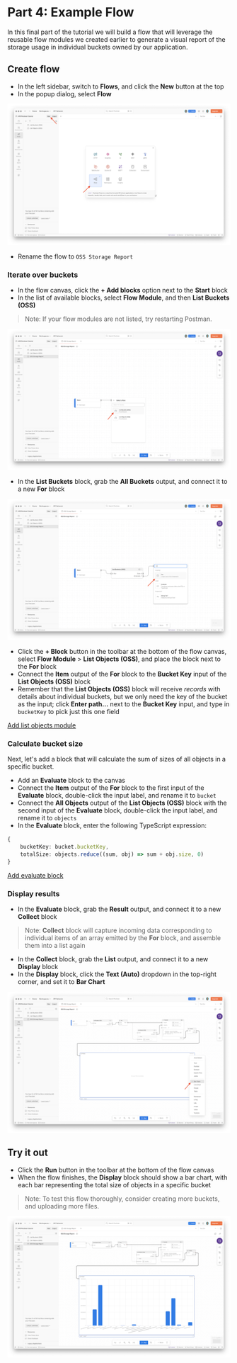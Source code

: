 # Part 4: Example Flow

In this final part of the tutorial we will build a flow that will leverage the reusable flow modules we created earlier to generate a visual report of the storage usage in individual buckets owned by our application.

## Create flow

- In the left sidebar, switch to **Flows**, and click the **New** button at the top
- In the popup dialog, select **Flow**

![Create new flow](images/create-new-flow.png)

- Rename the flow to `OSS Storage Report`

### Iterate over buckets

- In the flow canvas, click the **+ Add blocks** option next to the **Start** block
- In the list of available blocks, select **Flow Module**, and then **List Buckets (OSS)**

> Note: If your flow modules are not listed, try restarting Postman.

![Add list buckets module](images/add-list-buckets-module.png)

- In the **List Buckets** block, grab the **All Buckets** output, and connect it to a new **For** block

![Add for-loop block](images/add-for-loop.png)

- Click the **+ Block** button in the toolbar at the bottom of the flow canvas, select **Flow Module** > **List Objects (OSS)**, and place the block next to the **For** block
- Connect the **Item** output of the **For** block to the **Bucket Key** input of the **List Objects (OSS)** block
- Remember that the **List Objects (OSS)** block will receive _records_ with details about individual buckets, but we only need the key of the bucket as the input; click **Enter path...** next to the **Bucket Key** input, and type in `bucketKey` to pick just this one field

[Add list objects module](images/add-list-objects-module.mp4 ':include :type=video controls width=100%')

### Calculate bucket size

Next, let's add a block that will calculate the sum of sizes of all objects in a specific bucket.

- Add an **Evaluate** block to the canvas
- Connect the **Item** output of the **For** block to the first input of the **Evaluate** block, double-click the input label, and rename it to `bucket`
- Connect the **All Objects** output of the **List Objects (OSS)** block with the second input of the **Evaluate** block, double-click the input label, and rename it to `objects`
- In the **Evaluate** block, enter the following TypeScript expression:

```ts
{
    bucketKey: bucket.bucketKey,
    totalSize: objects.reduce((sum, obj) => sum + obj.size, 0)
}
```

[Add evaluate block](images/add-evaluate-block.mp4 ':include :type=video controls width=100%')

### Display results

- In the **Evaluate** block, grab the **Result** output, and connect it to a new **Collect** block

> Note: **Collect** block will capture incoming data corresponding to individual items of an array emitted by the **For** block, and assemble them into a list again

- In the **Collect** block, grab the **List** output, and connect it to a new **Display** block
- In the **Display** block, click the **Text (Auto)** dropdown in the top-right corner, and set it to **Bar Chart**

![Add bar chart](images/add-bar-chart.png)

## Try it out

- Click the **Run** button in the toolbar at the bottom of the flow canvas
- When the flow finishes, the **Display** block should show a bar chart, with each bar representing the total size of objects in a specific bucket

> Note: To test this flow thoroughly, consider creating more buckets, and uploading more files.

![Flow result](images/flow-result.png)